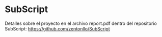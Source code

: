 ﻿# SubScript

Detalles sobre el proyecto en el archivo report.pdf dentro del repositorio SubScript: https://github.com/zentonllo/SubScript
